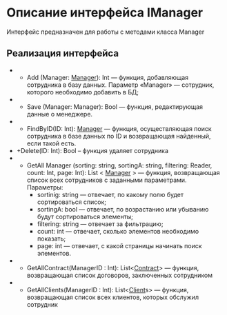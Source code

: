 # Описание интерфейса IManager
Интерфейс предназначен для работы с методами класса Manager

## Реализация интерфейса
* + Add (Manager: [Manager](Manager.md)): Int — функция, добавляющая сотрудника в базу данных. Параметр «Manager» — сотрудник, которого необходимо добавить в БД;
* + Save (Manager: Manager): Bool — функция, редактирующая данные о менеджере. 
* + FindByID(ID: Int): [Manager](Manager.md) — функция, осуществляющая поиск сотрудника в базе данных по ID и возвращающая найденный, если такой есть. 
* +Delete(ID: Int): Bool – функция удаляет сотрудника
* + GetAll Manager (sorting: string, sortingA: string, filtering: Reader, count: Int, page: Int): List < [Manager](Manager.md) > — функция, возвращающая список всех сотрудников с заданными параметрами. Параметры: 
	* sortinig: string — отвечает, по какому полю будет сортироваться список;
	* sortingA: bool — отвечает, по возрастанию или убыванию будут сортироваться элементы;
	* filtering: string — отвечает за фильтрацию;
	* count: int — отвечает, сколько элементов необходимо показать;
	* page: int — отвечает, с какой страницы начинать поиск элементов.
* + GetAllContract(ManagerID : Int): List<[Contract](Contract.md)> — функция, возвращающая список договоров, заключенных сотрудником
* + GetAllClients(ManagerID : Int): List<[Client](Client.md)s> — функция, возвращающая список всех клиентов, которых обслужил сотрудник

